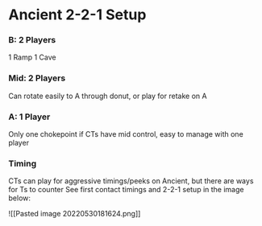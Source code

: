 # Ancient 2-2-1 Setup
### B: 2 Players
1 Ramp
1 Cave
### Mid: 2 Players
Can rotate easily to A through donut, or play for retake on A
### A: 1 Player
Only one chokepoint if CTs have mid control, easy to manage with one player

### Timing
CTs can play for aggressive timings/peeks on Ancient, but there are ways for Ts to counter
See first contact timings and 2-2-1 setup in the image below:

![[Pasted image 20220530181624.png]]